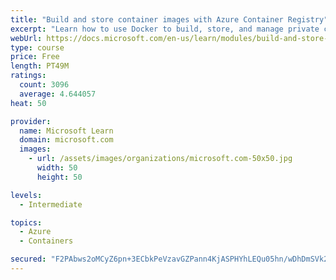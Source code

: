 ```yaml
---
title: "Build and store container images with Azure Container Registry"
excerpt: "Learn how to use Docker to build, store, and manage private container images with the Azure Container Registry."
webUrl: https://docs.microsoft.com/en-us/learn/modules/build-and-store-container-images/
type: course
price: Free
length: PT49M
ratings:
  count: 3096
  average: 4.644057
heat: 50

provider:
  name: Microsoft Learn
  domain: microsoft.com
  images:
    - url: /assets/images/organizations/microsoft.com-50x50.jpg
      width: 50
      height: 50

levels:
  - Intermediate

topics:
  - Azure
  - Containers

secured: "F2PAbws2oMCyZ6pn+3ECbkPeVzavGZPann4KjASPHYhLEQu05hn/wDhDmSVk2uoAKybdEhkBxBGsHlt/f9hFq7Mr0o+GAMsnzW7wPgaBRhFoPmSxvexPCQ+cBBFKGAzBWYba5VF13KCAfJzpz6E6E2reF+1pvAtfZj8SQIBTkAQEvH0yzpWwC/Xp6Rg12iGUvnOrJwCHYP9OZeXTJznFIPy/xTl9ziD61vMjQLBzbEtXd2JtAfnal/AfDmXNn04rF9ISYUBfpn+C3op3Y7+FhE4K1WmTxWPI1IjhRowm+941kKPOu679k3io2RfF4PFSPU5JN0z1mqdDHmriKhvnwsD6A8iYkJejgSsZfdj2ycj4uDyBLgg3BmOzvsO/ENAv9MS516cJC4/5BaB2SNDBZpQup7SYJc5OEwQmmU8CcPo=;DbJjPgJNiFla3IY3DlUPAw=="
---
```


